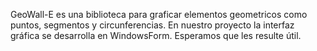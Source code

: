 GeoWall-E es una biblioteca para graficar elementos geometricos como puntos, segmentos y circunferencias. En nuestro proyecto la interfaz gráfica se desarrolla en WindowsForm. Esperamos que les resulte útil.

